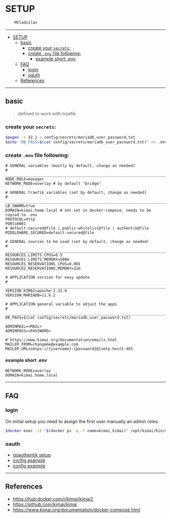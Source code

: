 # SETUP

```sh
    MVladislav
```

---

- [SETUP](#setup)
  - [basic](#basic)
    - [create your `secrets`:](#create-your-secrets)
    - [create `.env` file following:](#create-env-file-following)
      - [example short .env](#example-short-env)
  - [FAQ](#faq)
    - [login](#login)
    - [oauth](#oauth)
  - [References](#references)

---

## basic

> defined to work with traefik

### create your `secrets`:

```sh
$pwgen -s 32 1 > config/secrets/mariadb_user_password.txt
$echo "DB_PASS=$(cat config/secrets/mariadb_user_password.txt)" >> .env
```

### create `.env` file following:

```env
# GENERAL variables (mostly by default, change as needed)
# ______________________________________________________________________________
NODE_ROLE=manager
NETWORK_MODE=overlay # by default "bridge"

# GENERAL traefik variables (set by default, change as needed)
# ______________________________________________________________________________
LB_SWARM=true
DOMAIN=kimai.home.local # not set in docker-compose, needs to be copied to .env
PROTOCOL=http
PORT=8001
# default-secured@file | public-whitelist@file | authentik@file
MIDDLEWARE_SECURED=default-secured@file

# GENERAL sources to be used (set by default, change as needed)
# ______________________________________________________________________________
RESOURCES_LIMITS_CPUS=0.5
RESOURCES_LIMITS_MEMORY=500m
RESOURCES_RESERVATIONS_CPUS=0.001
RESOURCES_RESERVATIONS_MEMORY=32m

# APPLICATION version for easy update
# ______________________________________________________________________________
VERSION_KIMAI=apache-2.33.0
VERSION_MARIADB=11.6.2

# APPLICATION general variable to adjust the apps
# ______________________________________________________________________________
DB_PASS=$(cat config/secrets/mariadb_user_password.txt)

ADMINMAIL=<MAIL>
ADMINPASS=<PASSWORD>

# https://www.kimai.org/documentation/emails.html
MAILER_FROM=changeme@example.com
MAILER_URL=smtps://{username}:{password}@{smtp-host}:465
```

#### example short .env

```env
NETWORK_MODE=overlay
DOMAIN=kimai.home.local
```

---

## FAQ

### login

On initial setup you need to assign the first user manually an admin roles:

```sh
$docker exec -it "$(docker ps -q -f name=kimai_kimai)" /opt/kimai/bin/console kimai:user:create admin 'admin@home.local' ROLE_SUPER_ADMIN
```

### oauth

- [goauthentik setup](https://github.com/MVladislav/vm-docker-collection/tree/main/composer/helper/goauthentik)
- [config example](https://www.kimai.org/documentation/saml-authentik.html)
- [config example](https://goauthentik.io/integrations/services/kimai/)

---

## References

- <https://hub.docker.com/r/kimai/kimai2>
- <https://github.com/kimai/kimai>
- <https://www.kimai.org/documentation/docker-compose.html>

